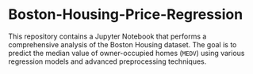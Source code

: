 # Boston-Housing-Price-Regression
This repository contains a Jupyter Notebook that performs a comprehensive analysis of the Boston Housing dataset. The goal is to predict the median value of owner-occupied homes (`MEDV`) using various regression models and advanced preprocessing techniques.

